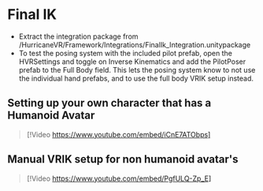 # Final IK

- Extract the integration package from /HurricaneVR/Framework/Integrations/FinalIk_Integration.unitypackage
- To test the posing system with the included pilot prefab, open the HVRSettings and toggle on Inverse Kinematics and add the PilotPoser prefab to the Full Body field. This lets the posing system know to not use the individual hand prefabs, and to use the full body VRIK setup instead.

## Setting up your own character that has a Humanoid Avatar

> [!Video https://www.youtube.com/embed/iCnE7ATObps]

## Manual VRIK setup for non humanoid avatar's

> [!Video https://www.youtube.com/embed/PgfULQ-Zp_E]